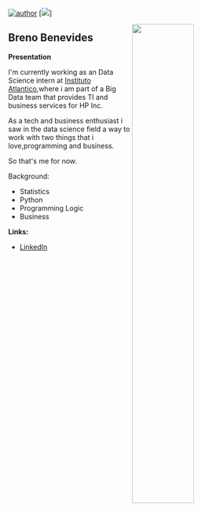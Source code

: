 [![author](https://img.shields.io/badge/author-BrenoBenevides-red.svg)](https://www.linkedin.com/in/breno-benevides-173665143/) [![](https://img.shields.io/badge/python-3.7+-blue.svg)]

<img src='https://user-images.githubusercontent.com/66378660/109161834-485ed780-7756-11eb-8bd4-ab502af29adc.jpg' width='50%' align='right'>

## Breno Benevides
  
**Presentation**
<p>

I'm currently working as an Data Science intern at [Instituto Atlantico](https://www.atlantico.com.br/),where i am part of a Big Data team that provides TI and business services
for HP Inc.

As a tech and business enthusiast i saw in the data science field a way to work with two things that i love,programming and business.

So that's me for now.
</p>

Background:

- Statistics
- Python
- Programming Logic
- Business

**Links:**
* [LinkedIn](https://www.linkedin.com/in/breno-benevides-173665143/)



